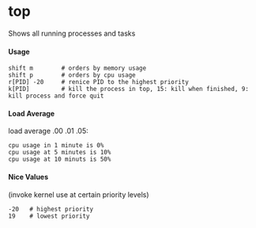 top
===

Shows all running processes and tasks


#### Usage

	shift m        # orders by memory usage
	shift p        # orders by cpu usage
	r[PID] -20     # renice PID to the highest priority
	k[PID]         # kill the process in top, 15: kill when finished, 9: kill process and force quit

#### Load Average

load average .00 .01 .05:
	
	cpu usage in 1 minute is 0%
	cpu usage at 5 minutes is 10%
	cpu usage at 10 minuts is 50%

#### Nice Values 

(invoke kernel use at certain priority levels)

	-20   # highest priority
	19    # lowest priority


